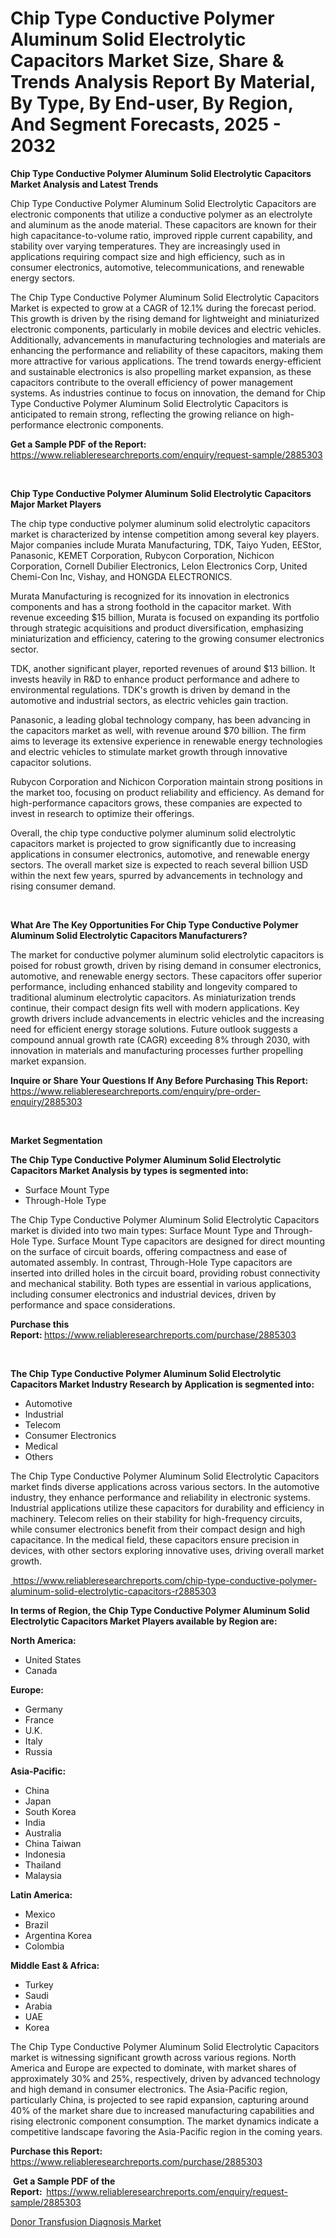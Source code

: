 <p><h1>Chip Type Conductive Polymer Aluminum Solid Electrolytic Capacitors Market Size, Share & Trends Analysis Report By Material, By Type, By End-user, By Region, And Segment Forecasts, 2025 - 2032</h1></p><p><strong>Chip Type Conductive Polymer Aluminum Solid Electrolytic Capacitors Market Analysis and Latest Trends</strong></p>
<p><p>Chip Type Conductive Polymer Aluminum Solid Electrolytic Capacitors are electronic components that utilize a conductive polymer as an electrolyte and aluminum as the anode material. These capacitors are known for their high capacitance-to-volume ratio, improved ripple current capability, and stability over varying temperatures. They are increasingly used in applications requiring compact size and high efficiency, such as in consumer electronics, automotive, telecommunications, and renewable energy sectors.</p><p>The Chip Type Conductive Polymer Aluminum Solid Electrolytic Capacitors Market is expected to grow at a CAGR of 12.1% during the forecast period. This growth is driven by the rising demand for lightweight and miniaturized electronic components, particularly in mobile devices and electric vehicles. Additionally, advancements in manufacturing technologies and materials are enhancing the performance and reliability of these capacitors, making them more attractive for various applications. The trend towards energy-efficient and sustainable electronics is also propelling market expansion, as these capacitors contribute to the overall efficiency of power management systems. As industries continue to focus on innovation, the demand for Chip Type Conductive Polymer Aluminum Solid Electrolytic Capacitors is anticipated to remain strong, reflecting the growing reliance on high-performance electronic components.</p></p>
<p><strong>Get a Sample PDF of the Report:&nbsp;</strong> <a href="https://www.reliableresearchreports.com/enquiry/request-sample/2885303?utm_campaign=3257&utm_medium=2&utm_source=Github&utm_content=ia&utm_term=13032025&utm_id=chip-type-conductive-polymer-aluminum-solid-electrolytic-capacitors">https://www.reliableresearchreports.com/enquiry/request-sample/2885303</a></p>
<p>&nbsp;</p>
<p><strong>Chip Type Conductive Polymer Aluminum Solid Electrolytic Capacitors Major Market Players</strong></p>
<p><p>The chip type conductive polymer aluminum solid electrolytic capacitors market is characterized by intense competition among several key players. Major companies include Murata Manufacturing, TDK, Taiyo Yuden, EEStor, Panasonic, KEMET Corporation, Rubycon Corporation, Nichicon Corporation, Cornell Dubilier Electronics, Lelon Electronics Corp, United Chemi-Con Inc, Vishay, and HONGDA ELECTRONICS.</p><p>Murata Manufacturing is recognized for its innovation in electronics components and has a strong foothold in the capacitor market. With revenue exceeding $15 billion, Murata is focused on expanding its portfolio through strategic acquisitions and product diversification, emphasizing miniaturization and efficiency, catering to the growing consumer electronics sector.</p><p>TDK, another significant player, reported revenues of around $13 billion. It invests heavily in R&D to enhance product performance and adhere to environmental regulations. TDK's growth is driven by demand in the automotive and industrial sectors, as electric vehicles gain traction.</p><p>Panasonic, a leading global technology company, has been advancing in the capacitors market as well, with revenue around $70 billion. The firm aims to leverage its extensive experience in renewable energy technologies and electric vehicles to stimulate market growth through innovative capacitor solutions.</p><p>Rubycon Corporation and Nichicon Corporation maintain strong positions in the market too, focusing on product reliability and efficiency. As demand for high-performance capacitors grows, these companies are expected to invest in research to optimize their offerings.</p><p>Overall, the chip type conductive polymer aluminum solid electrolytic capacitors market is projected to grow significantly due to increasing applications in consumer electronics, automotive, and renewable energy sectors. The overall market size is expected to reach several billion USD within the next few years, spurred by advancements in technology and rising consumer demand.</p></p>
<p>&nbsp;</p>
<p><strong>What Are The Key Opportunities For Chip Type Conductive Polymer Aluminum Solid Electrolytic Capacitors Manufacturers?</strong></p>
<p><p>The market for conductive polymer aluminum solid electrolytic capacitors is poised for robust growth, driven by rising demand in consumer electronics, automotive, and renewable energy sectors. These capacitors offer superior performance, including enhanced stability and longevity compared to traditional aluminum electrolytic capacitors. As miniaturization trends continue, their compact design fits well with modern applications. Key growth drivers include advancements in electric vehicles and the increasing need for efficient energy storage solutions. Future outlook suggests a compound annual growth rate (CAGR) exceeding 8% through 2030, with innovation in materials and manufacturing processes further propelling market expansion.</p></p>
<p><strong>Inquire or Share Your Questions If Any Before Purchasing This Report:</strong> <a href="https://www.reliableresearchreports.com/enquiry/pre-order-enquiry/2885303?utm_campaign=3257&utm_medium=2&utm_source=Github&utm_content=ia&utm_term=13032025&utm_id=chip-type-conductive-polymer-aluminum-solid-electrolytic-capacitors">https://www.reliableresearchreports.com/enquiry/pre-order-enquiry/2885303</a></p>
<p>&nbsp;</p>
<p><strong>Market Segmentation</strong></p>
<p><strong>The Chip Type Conductive Polymer Aluminum Solid Electrolytic Capacitors Market Analysis by types is segmented into:</strong></p>
<p><ul><li>Surface Mount Type</li><li>Through-Hole Type</li></ul></p>
<p><p>The Chip Type Conductive Polymer Aluminum Solid Electrolytic Capacitors market is divided into two main types: Surface Mount Type and Through-Hole Type. Surface Mount Type capacitors are designed for direct mounting on the surface of circuit boards, offering compactness and ease of automated assembly. In contrast, Through-Hole Type capacitors are inserted into drilled holes in the circuit board, providing robust connectivity and mechanical stability. Both types are essential in various applications, including consumer electronics and industrial devices, driven by performance and space considerations.</p></p>
<p><strong>Purchase this Report:&nbsp;</strong><a href="https://www.reliableresearchreports.com/purchase/2885303?utm_campaign=3257&utm_medium=2&utm_source=Github&utm_content=ia&utm_term=13032025&utm_id=chip-type-conductive-polymer-aluminum-solid-electrolytic-capacitors">https://www.reliableresearchreports.com/purchase/2885303</a></p>
<p>&nbsp;</p>
<p><strong>The Chip Type Conductive Polymer Aluminum Solid Electrolytic Capacitors Market Industry Research by Application is segmented into:</strong></p>
<p><ul><li>Automotive</li><li>Industrial</li><li>Telecom</li><li>Consumer Electronics</li><li>Medical</li><li>Others</li></ul></p>
<p><p>The Chip Type Conductive Polymer Aluminum Solid Electrolytic Capacitors market finds diverse applications across various sectors. In the automotive industry, they enhance performance and reliability in electronic systems. Industrial applications utilize these capacitors for durability and efficiency in machinery. Telecom relies on their stability for high-frequency circuits, while consumer electronics benefit from their compact design and high capacitance. In the medical field, these capacitors ensure precision in devices, with other sectors exploring innovative uses, driving overall market growth.</p></p>
<p><a href="https://www.reliableresearchreports.com/chip-type-conductive-polymer-aluminum-solid-electrolytic-capacitors-r2885303?utm_campaign=3257&utm_medium=2&utm_source=Github&utm_content=ia&utm_term=13032025&utm_id=chip-type-conductive-polymer-aluminum-solid-electrolytic-capacitors">&nbsp;https://www.reliableresearchreports.com/chip-type-conductive-polymer-aluminum-solid-electrolytic-capacitors-r2885303</a></p>
<p><strong>In terms of Region, the Chip Type Conductive Polymer Aluminum Solid Electrolytic Capacitors Market Players available by Region are:</strong></p>
<p>
    <p> <strong> North America: </strong>
        <ul>
            <li>United States</li>
            <li>Canada</li>
        </ul>
        </p> 
    <p> <strong> Europe: </strong>
        <ul>
            <li>Germany</li>
            <li>France</li>
            <li>U.K.</li>
            <li>Italy</li>
            <li>Russia</li>
        </ul>
        </p> 
    <p> <strong> Asia-Pacific: </strong>
        <ul>
            <li>China</li>
            <li>Japan</li>
            <li>South Korea</li>
            <li>India</li>
            <li>Australia</li>
            <li>China Taiwan</li>
            <li>Indonesia</li>
            <li>Thailand</li>
            <li>Malaysia</li>
        </ul>
        </p> 
    <p> <strong> Latin America: </strong>
        <ul>
            <li>Mexico</li>
            <li>Brazil</li>
            <li>Argentina Korea</li>
            <li>Colombia</li>
        </ul>
        </p> 
    <p> <strong> Middle East & Africa: </strong>
        <ul>
            <li>Turkey</li>
            <li>Saudi</li>
            <li>Arabia</li>
            <li>UAE</li>
            <li>Korea</li>
        </ul>
    </p>
    </p>
<p><p>The Chip Type Conductive Polymer Aluminum Solid Electrolytic Capacitors market is witnessing significant growth across various regions. North America and Europe are expected to dominate, with market shares of approximately 30% and 25%, respectively, driven by advanced technology and high demand in consumer electronics. The Asia-Pacific region, particularly China, is projected to see rapid expansion, capturing around 40% of the market share due to increased manufacturing capabilities and rising electronic component consumption. The market dynamics indicate a competitive landscape favoring the Asia-Pacific region in the coming years.</p></p>
<p><strong>Purchase this Report: </strong><a href="https://www.reliableresearchreports.com/purchase/2885303?utm_campaign=3257&utm_medium=2&utm_source=Github&utm_content=ia&utm_term=13032025&utm_id=chip-type-conductive-polymer-aluminum-solid-electrolytic-capacitors">https://www.reliableresearchreports.com/purchase/2885303</a></p>
<p>&nbsp;<strong>Get a Sample PDF of the Report:&nbsp;&nbsp;</strong><a href="https://www.reliableresearchreports.com/enquiry/request-sample/2885303?utm_campaign=3257&utm_medium=2&utm_source=Github&utm_content=ia&utm_term=13032025&utm_id=chip-type-conductive-polymer-aluminum-solid-electrolytic-capacitors">https://www.reliableresearchreports.com/enquiry/request-sample/2885303</a></p>
<p><strong></strong></p>
<p><p><a href="https://github.com/leehihkl/Market-Research-Report-List-1/blob/main/donor-transfusion-diagnosis-market.md?utm_campaign=3257&utm_medium=2&utm_source=Github&utm_content=ia&utm_term=13032025&utm_id=chip-type-conductive-polymer-aluminum-solid-electrolytic-capacitors">Donor Transfusion Diagnosis Market</a></p></p>